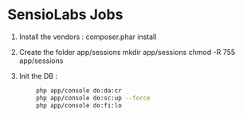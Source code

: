 SensioLabs Jobs
===============

1. Install the vendors : composer.phar install

2. Create the folder app/sessions
		mkdir app/sessions
		chmod -R 755 app/sessions

3. Init the DB :
```bash
        php app/console do:da:cr
        php app/console do:sc:up --force
        php app/console do:fi:lo
```
